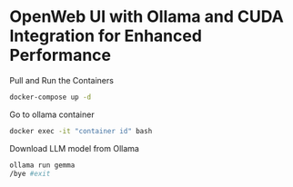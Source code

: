 # OpenWeb UI with Ollama and CUDA Integration for Enhanced Performance

Pull and Run the Containers
```bash
docker-compose up -d
```

Go to ollama container

```bash
docker exec -it "container id" bash
```

Download LLM model from Ollama

```bash
ollama run gemma
/bye #exit
```




